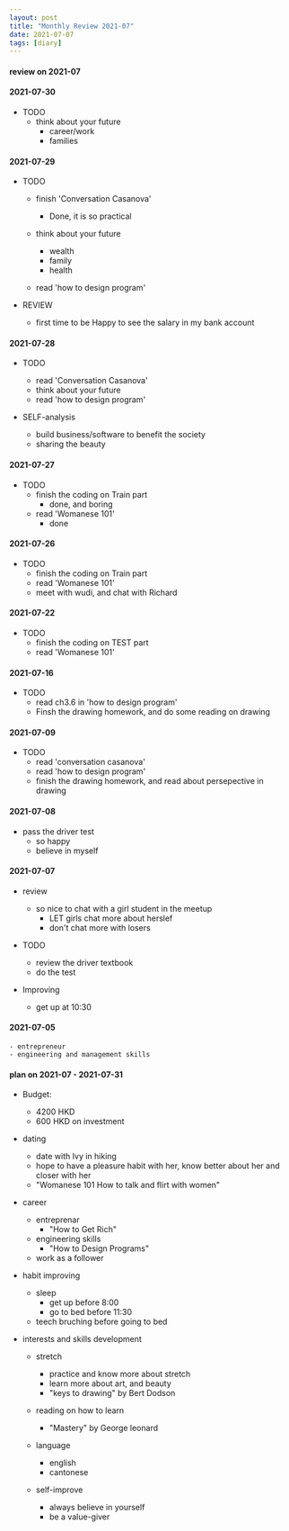 ```yaml
---
layout: post
title: "Monthly Review 2021-07"
date: 2021-07-07
tags: [diary]
---
```


#### review on 2021-07 

#### 2021-07-30 
* TODO 
    - think about your future  
        + career/work
        + families  

#### 2021-07-29  
* TODO  
    - finish 'Conversation Casanova' 
        + Done, it is so practical 
        
    - think about your future  
        + wealth
        + family 
        + health


    - read 'how to design program'  

* REVIEW 
    - first time to be Happy to see the salary in my bank account  
    

#### 2021-07-28  
* TODO 
    - read 'Conversation Casanova'  
    - think about your future 
    - read 'how to design program' 

* SELF-analysis  
    - build business/software to benefit the society  
    - sharing the beauty  

#### 2021-07-27
* TODO 
    - finish the coding on Train part 
        + done, and boring  
    - read 'Womanese 101' 
        + done 

#### 2021-07-26  
* TODO  
    - finish the coding on Train part 
    - read 'Womanese 101'
    - meet with wudi, and chat with Richard

#### 2021-07-22
* TODO 
    - finish the coding on TEST part 
    - read 'Womanese 101' 

#### 2021-07-16  
* TODO  
    - read ch3.6 in 'how to design program' 
    - Finsh the drawing homework, and do some reading on drawing  

#### 2021-07-09  
* TODO  
    - read 'conversation casanova'  
    - read 'how to design program'  
    - finish the drawing homework, and read about persepective in drawing  


#### 2021-07-08 
* pass the driver test 
    + so happy  
    + believe in myself   


#### 2021-07-07  
* review  
    - so nice to chat with a girl student in the meetup  
        + LET girls chat more about herslef  
        + don't chat more with losers  

* TODO  
    - review the driver textbook  
    - do the test 

* Improving  
    - get up at 10:30 
 
#### 2021-07-05    
    - entrepreneur 
    - engineering and management skills  

#### plan on 2021-07 - 2021-07-31  
* Budget: 
    + 4200 HKD  
    + 600 HKD on investment   

* dating 
    + date with Ivy in hiking 
    + hope to have a pleasure habit with her, know better about her 
    and closer with her  
    + "Womanese 101 How to talk and flirt with women" 

* career  
    + entreprenar 
        -  "How to Get Rich"  
    + engineering skills 
        - "How to Design Programs"  
    + work as a follower 


* habit improving  
    + sleep 
        - get up before 8:00  
        - go to bed before 11:30  
    + teech bruching before going to bed     


* interests and skills development  
    + stretch 
        - practice and know more about stretch  
        - learn more about art, and beauty 
        - "keys to drawing" by Bert Dodson 
              
    + reading on how to learn 
        - "Mastery" by George leonard 
 
    + language  
        - english 
        - cantonese    

    + self-improve  
        - always believe in yourself 
        - be a value-giver      



